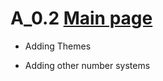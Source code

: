 # A_0.2 [Main page](https://github.com/shadowGamming/Bin-VV/)

* Adding Themes

* Adding other number systems
